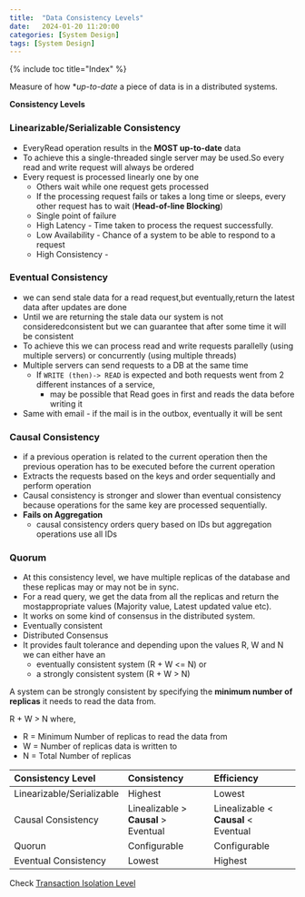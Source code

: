 ```yaml
---
title:  "Data Consistency Levels"
date:   2024-01-20 11:20:00
categories: [System Design]
tags: [System Design]
---
```

{% include toc title="Index" %}

Measure of how **up-to-date* a piece of data is in a distributed systems.

**Consistency Levels**

### Linearizable/Serializable Consistency 
- EveryRead operation results in the **MOST up-to-date** data
- To achieve this a single-threaded single server may be used.So every read and write request will always be ordered
- Every request is processed linearly one by one
  - Others wait while one request gets processed
  - If the processing request fails or takes a long time or sleeps, every other request has to wait (**Head-of-line Blocking**)
  - Single point of failure
  - High Latency - Time taken to process the request successfully. 
  - Low Availability - Chance of a system to be able to respond to a request
  - High Consistency - 

### Eventual Consistency
- we can send stale data for a read request,but eventually,return the latest data after updates are done
- Until we are returning the stale data our system is not consideredconsistent but we can guarantee that after some time it will be consistent
- To achieve this we can process read and write requests parallelly (using multiple servers) or concurrently (using multiple threads)
- Multiple servers can send requests to a DB at the same time
  - If `WRITE (then)-> READ` is expected and both requests went from 2 different instances of a service, 
    - may be possible that Read goes in first and reads the data before writing it
- Same with email - if the mail is in the outbox, eventually it will be sent


### Causal Consistency
- if a previous operation is related to the current operation then the previous operation has to be executed before the current operation
- Extracts the requests based on the keys and order sequentially and perform operation
- Causal consistency is stronger and slower than eventual consistency because operations for the same key are processed sequentially.
- **Fails on Aggregation**
  - causal consistency orders query based on IDs but aggregation operations use all IDs

### Quorum
- At this consistency level, we have multiple replicas of the database and these replicas may or may not be in sync.
- For a read query, we get the data from all the replicas and return the mostappropriate values (Majority value, Latest updated value etc). 
- It works on some kind of consensus in the distributed system.
- Eventually consistent
- Distributed Consensus
- It provides fault tolerance and depending upon the values R, W and N we can either have an
  - eventually consistent system (R + W <= N) or
  - a strongly consistent system (R + W > N)

A system can be strongly consistent by specifying the **minimum number of replicas** 
it needs to read the data from. 

R + W > N where,
- R = Minimum Number of replicas to read the data from
- W = Number of replicas data is written to
- N = Total Number of replicas


| Consistency Level         | Consistency                          | Efficiency                           |
|:--------------------------|:-------------------------------------|:-------------------------------------|
| Linearizable/Serializable | Highest                              | Lowest                               |
| Causal Consistency        | Linealizable > **Causal** > Eventual | Linealizable < **Causal** < Eventual |
| Quorun                    | Configurable                         | Configurable                         |
| Eventual Consistency      | Lowest                               | Highest                              |

Check [Transaction Isolation Level](https://nitinkc.github.io/system%20design/Transaction-Isolation-levels/)

